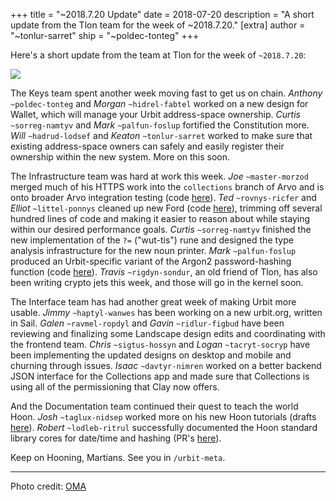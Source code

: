 +++
title = "~2018.7.20 Update"
date = 2018-07-20
description = "A short update from the Tlon team for the week of ~2018.7.20."
[extra]
author = "~tonlur-sarret"
ship = "~poldec-tonteg"
+++

Here's a short update from the team at Tlon for the week of `~2018.7.20`:

![](https://media.urbit.org/fora/updates/~2018.7.13-Update-1.jpg)

The Keys team spent another week moving fast to get us on chain. *Anthony*
`~poldec-tonteg` and *Morgan*  `~hidrel-fabtel` worked on a new design for
Wallet, which will manage your Urbit address-space ownership. *Curtis*
`~sorreg-namtyv` and *Mark* `~palfun-foslup` fortified the Constitution more.
*Will* `~hadrud-lodsef` and *Keaton* `~tonlur-sarret` worked to make sure that
existing address-space owners can safely and easily register their ownership
within the new system. More on this soon.

The Infrastructure team was hard at work this week. *Joe* `~master-morzod`
merged much of his HTTPS work into the `collections` branch of Arvo and is onto
broader Arvo integration testing (code [here](https://github.com/urbit/arvo/tree/collections)).
*Ted* `~rovnys-ricfer`
and *Elliot* `~littel-ponnys` cleaned up new Ford (code
[here](https://github.com/urbit/arvo/branches/all?utf8=%E2%9C%93&query=ford-turbo)),
trimming off several hundred lines
of code and making it easier to reason about while staying within our desired
performance goals. *Curtis* `~sorreg-namtyv` finished the new implementation of
the `?=` ("wut-tis") rune and designed the type analysis infrastructure for the
new noun printer. *Mark* `~palfun-foslup` produced an Urbit-specific variant of
the Argon2 password-hashing function (code [here](https://github.com/urbit/argon2)).
*Travis* `~rigdyn-sondur`, an old friend of Tlon, has also been writing crypto
jets this week, and those will go in the kernel soon.

The Interface team has had another great week of making Urbit more usable.
*Jimmy* `~haptyl-wanwes` has been working on a new urbit.org, written in Sail.
*Galen* `~ravmel-ropdyl` and *Gavin* `~ridlur-figbud` have been reviewing and
finalizing some Landscape design edits and coordinating with the frontend team.
*Chris* `~sigtus-hossyn` and *Logan* `~tacryt-socryp` have been implementing the
updated designs on desktop and mobile and churning through issues. *Isaac*
`~davtyr-nimren` worked on a better backend JSON interface for the Collections
app and made sure that Collections is using all of the permissioning that Clay now offers.

And the Documentation team continued their quest to teach the world Hoon. *Josh*
`~taglux-nidsep` worked more on his new Hoon tutorials (drafts [here](https://github.com/joshuareagan/doc-drafts)).
*Robert* `~lodleb-ritrul` successfully documented the Hoon standard library cores
for date/time and hashing (PR's [here](https://github.com/urbit/docs/pulls)).

Keep on Hooning, Martians. See you in `/urbit-meta`.


---

Photo credit: [OMA](http://oma.eu/news/from-ciam-to-cyberspace-architecture-and-the-community)
